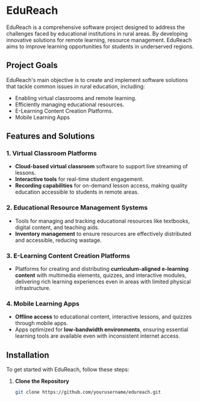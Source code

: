 # EduReach

EduReach is a comprehensive software project designed to address the challenges faced by educational institutions in rural areas. By developing innovative solutions for remote learning, resource management. EduReach aims to improve learning opportunities for students in underserved regions.

## Project Goals
EduReach's main objective is to create and implement software solutions that tackle common issues in rural education, including:
- Enabling virtual classrooms and remote learning.
- Efficiently managing educational resources.
- E-Learning Content Creation Platforms.
- Mobile Learning Apps

## Features and Solutions

### 1. Virtual Classroom Platforms
- **Cloud-based virtual classroom** software to support live streaming of lessons.
- **Interactive tools** for real-time student engagement.
- **Recording capabilities** for on-demand lesson access, making quality education accessible to students in remote areas.

### 2. Educational Resource Management Systems
- Tools for managing and tracking educational resources like textbooks, digital content, and teaching aids.
- **Inventory management** to ensure resources are effectively distributed and accessible, reducing wastage.

### 3. E-Learning Content Creation Platforms
- Platforms for creating and distributing **curriculum-aligned e-learning content** with multimedia elements, quizzes, and interactive modules, delivering rich learning experiences even in areas with limited physical infrastructure.

### 4. Mobile Learning Apps
- **Offline access** to educational content, interactive lessons, and quizzes through mobile apps.
- Apps optimized for **low-bandwidth environments**, ensuring essential learning tools are available even with inconsistent internet access.



## Installation

To get started with EduReach, follow these steps:

1. **Clone the Repository**
   ```bash
   git clone https://github.com/yourusername/edureach.git



